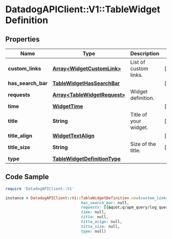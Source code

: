 # DatadogAPIClient::V1::TableWidgetDefinition

## Properties

Name | Type | Description | Notes
------------ | ------------- | ------------- | -------------
**custom_links** | [**Array&lt;WidgetCustomLink&gt;**](WidgetCustomLink.md) | List of custom links. | [optional] 
**has_search_bar** | [**TableWidgetHasSearchBar**](TableWidgetHasSearchBar.md) |  | [optional] 
**requests** | [**Array&lt;TableWidgetRequest&gt;**](TableWidgetRequest.md) | Widget definition. | 
**time** | [**WidgetTime**](WidgetTime.md) |  | [optional] 
**title** | **String** | Title of your widget. | [optional] 
**title_align** | [**WidgetTextAlign**](WidgetTextAlign.md) |  | [optional] 
**title_size** | **String** | Size of the title. | [optional] 
**type** | [**TableWidgetDefinitionType**](TableWidgetDefinitionType.md) |  | 

## Code Sample

```ruby
require 'DatadogAPIClient::V1'

instance = DatadogAPIClient::V1::TableWidgetDefinition.new(custom_links: null,
                                 has_search_bar: null,
                                 requests: [{&quot;q/apm_query/log_query&quot;:&quot;&lt;METRIC_1&gt;{&lt;SCOPE_1&gt;}&quot;}],
                                 time: null,
                                 title: null,
                                 title_align: null,
                                 title_size: null,
                                 type: null)
```


